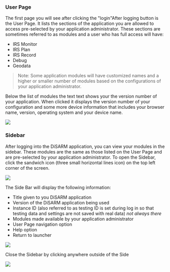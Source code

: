 ### **User Page**

The first page you will see after clicking the "login"After logging button is the User Page. It lists the sections of the application you are allowed to access pre-selected by your application administrator. These sections are sometimes referred to as modules and a user who has full access will have:

* IRS Monitor
* IRS Plan
* IRS Record
* Debug
* Geodata

> Note: Some application modules will have customized names and a higher or smaller number of modules based on the configurations of your application administrator.

Below the list of modules the text text shows your the version number of your application. When clicked it displays the version number of your configuration and some more device information that includes your browser name, version, operating system and your device name.

![](../.gitbook/assets/app-image114.jpg)

### **Sidebar**

After logging into the DiSARM application, you can view your modules in the sidebar. These modules are the same as those listed on the User Page and are pre-selected by your application administrator. To open the Sidebar, click the sandwich icon \(three small horizontal lines icon\) on the top left corner of the screen. 

![](../.gitbook/assets/app-image46.png)

The Side Bar will display the following information:

* Title given to you DiSARM application
* Version of the DiSARM application being used
* Instance ID \(also referred to as testing ID is set during log in so that testing data and settings are not saved with real data\) _not always there_
* Modules made available by your application administrator
* User Page navigation option
* Help option
* Return to launcher

![](../.gitbook/assets/sidebar.png)

Close the Sidebar by clicking anywhere outside of the Side

![](../.gitbook/assets/sidebarclose.png)
